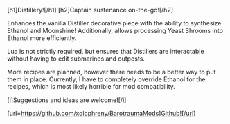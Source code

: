 [h1]Distillery![/h1]
[h2]Captain sustenance on-the-go![/h2]

Enhances the vanilla Distiller decorative piece with the ability to synthesize Ethanol and Moonshine!
Additionally, allows processing Yeast Shrooms into Ethanol more efficiently.

Lua is not strictly required, but ensures that Distillers are interactable without having to edit submarines and outposts.

More recipes are planned, however there needs to be a better way to put them in place.
Currently, I have to completely override Ethanol for the recipes, which is most likely horrible for mod compatibility.

[i]Suggestions and ideas are welcome![/i]

[url=https://github.com/xolophreny/BarotraumaMods]Github![/url]

